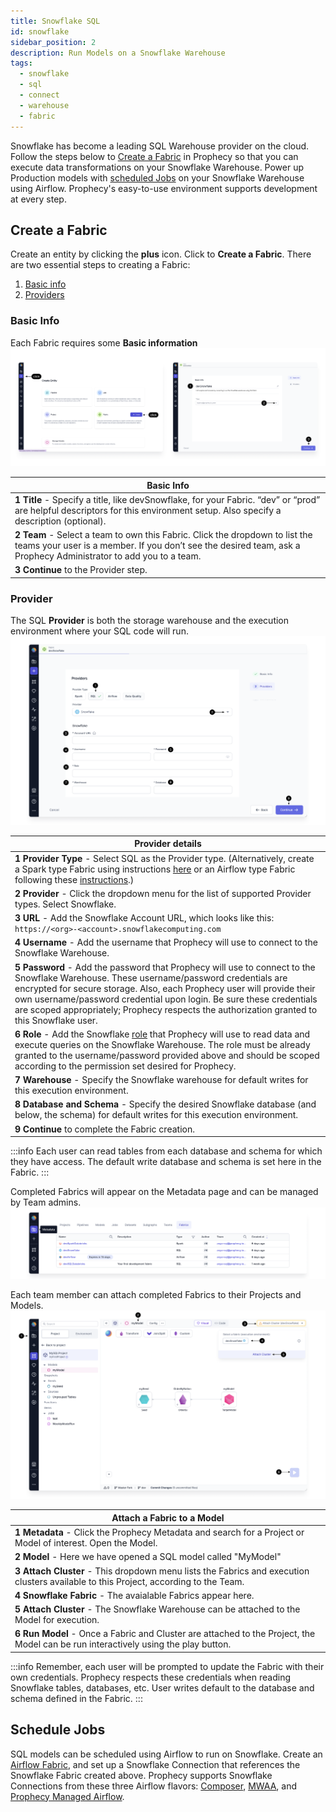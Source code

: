 ```yaml
---
title: Snowflake SQL
id: snowflake
sidebar_position: 2
description: Run Models on a Snowflake Warehouse
tags:
  - snowflake
  - sql
  - connect
  - warehouse
  - fabric
---
```


Snowflake has become a leading SQL Warehouse provider on the cloud. Follow the steps below to [Create a Fabric](./snowflake.md#create-a-fabric) in Prophecy so that you can execute data transformations on your Snowflake Warehouse. Power up Production models with [scheduled Jobs](./snowflake.md#schedule-jobs) on your Snowflake Warehouse using Airflow. Prophecy's easy-to-use environment supports development at every step.

## Create a Fabric

Create an entity by clicking the **plus** icon. Click to **Create a Fabric**.
There are two essential steps to creating a Fabric:

1. [Basic info](./snowflake.md#basic-info)
2. [Providers](./snowflake.md#provider)

### Basic Info

Each Fabric requires some **Basic information**
![SFBasicInfo](./img/SnowflakeFabric1.png)

| Basic Info                                                                                                                                                                                       |
| ------------------------------------------------------------------------------------------------------------------------------------------------------------------------------------------------ |
| **1 Title** - Specify a title, like devSnowflake, for your Fabric. “dev” or “prod” are helpful descriptors for this environment setup. Also specify a description (optional).                    |
| **2 Team** - Select a team to own this Fabric. Click the dropdown to list the teams your user is a member. If you don’t see the desired team, ask a Prophecy Administrator to add you to a team. |
| **3 Continue** to the Provider step.                                                                                                                                                             |

### Provider

The SQL **Provider** is both the storage warehouse and the execution environment where your SQL code will run.
![SFProvider](./img/SnowflakeFabric2.png)

| Provider details                                                                                                                                                                                                                                                                                                                                                                       |
| -------------------------------------------------------------------------------------------------------------------------------------------------------------------------------------------------------------------------------------------------------------------------------------------------------------------------------------------------------------------------------------- |
| **1 Provider Type** - Select SQL as the Provider type. (Alternatively, create a Spark type Fabric using instructions [here](/docs/administration/Spark-fabrics/fabrics.md) or an Airflow type Fabric following these [instructions](/docs/Orchestration/airflow/setup/setup.md).)                                                                                                      |
| **2 Provider** - Click the dropdown menu for the list of supported Provider types. Select Snowflake.                                                                                                                                                                                                                                                                                   |
| **3 URL** - Add the Snowflake Account URL, which looks like this: `https://<org>-<account>.snowflakecomputing.com`                                                                                                                                                                                                                                                                     |
| **4 Username** - Add the username that Prophecy will use to connect to the Snowflake Warehouse.                                                                                                                                                                                                                                                                                        |
| **5 Password** - Add the password that Prophecy will use to connect to the Snowflake Warehouse. These username/password credentials are encrypted for secure storage. Also, each Prophecy user will provide their own username/password credential upon login. Be sure these credentials are scoped appropriately; Prophecy respects the authorization granted to this Snowflake user. |
| **6 Role** - Add the Snowflake [role](https://docs.snowflake.com/en/user-guide/security-access-control-overview#roles) that Prophecy will use to read data and execute queries on the Snowflake Warehouse. The role must be already granted to the username/password provided above and should be scoped according to the permission set desired for Prophecy.                         |
| **7 Warehouse** - Specify the Snowflake warehouse for default writes for this execution environment.                                                                                                                                                                                                                                                                                   |
| **8 Database and Schema** - Specify the desired Snowflake database (and below, the schema) for default writes for this execution environment.                                                                                                                                                                                                                                          |
| **9 Continue** to complete the Fabric creation.                                                                                                                                                                                                                                                                                                                                        |

:::info
Each user can read tables from each database and schema for which they have access. The default write database and schema is set here in the Fabric.
:::

Completed Fabrics will appear on the Metadata page and can be managed by Team admins.
![FabricMetadata](./img/FabricMetadata.png)

Each team member can attach completed Fabrics to their Projects and Models.
![SFAttachCluster](./img/SnowflakeAttachCluster.png)

| **Attach a Fabric to a Model**                                                                                                       |
| ------------------------------------------------------------------------------------------------------------------------------------ |
| **1 Metadata** - Click the Prophecy Metadata and search for a Project or Model of interest. Open the Model.                          |
| **2 Model** - Here we have opened a SQL model called "MyModel"                                                                       |
| **3 Attach Cluster** - This dropdown menu lists the Fabrics and execution clusters available to this Project, according to the Team. |
| **4 Snowflake Fabric** - The avaialable Fabrics appear here.                                                                         |
| **5 Attach Cluster** - The Snowflake Warehouse can be attached to the Model for execution.                                           |
| **6 Run Model** - Once a Fabric and Cluster are attached to the Project, the Model can be run interactively using the play button.   |

:::info
Remember, each user will be prompted to update the Fabric with their own credentials. Prophecy respects these credentials when reading Snowflake tables, databases, etc. User writes default to the database and schema defined in the Fabric.
:::

## Schedule Jobs

SQL models can be scheduled using Airflow to run on Snowflake. Create an [Airflow Fabric](/docs/Orchestration/airflow/setup/setup.md), and set up a Snowflake Connection that references the Snowflake Fabric created above. Prophecy supports Snowflake Connections from these three Airflow flavors: [Composer](docs/Orchestration/airflow/setup/composer.md), [MWAA](docs/Orchestration/airflow/setup/mwaa.md), and [Prophecy Managed Airflow](docs/Orchestration/airflow/prophecy-managed/prophecy-managed.md).
